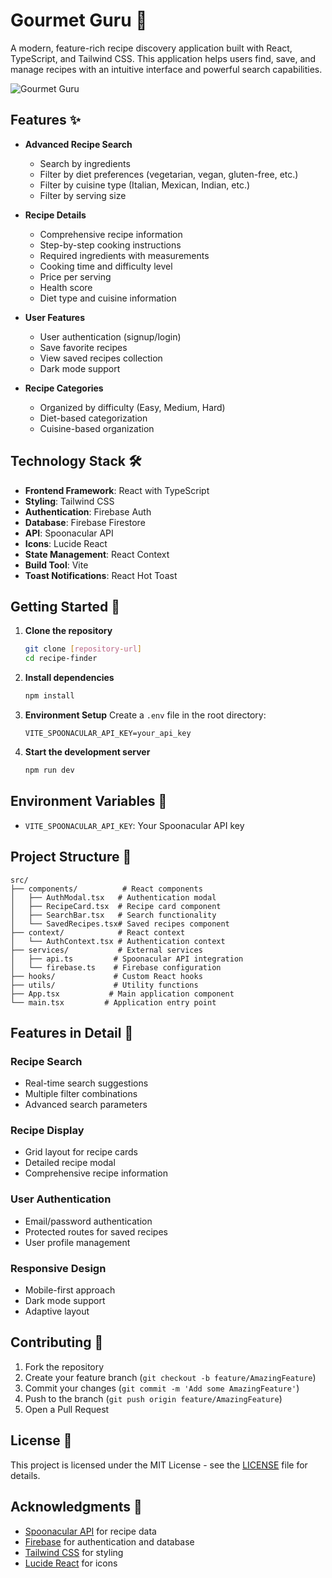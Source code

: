 # Gourmet Guru 🍳

A modern, feature-rich recipe discovery application built with React, TypeScript, and Tailwind CSS. This application helps users find, save, and manage recipes with an intuitive interface and powerful search capabilities.

![Gourmet Guru](https://images.unsplash.com/photo-1556911220-e15b29be8c8f?auto=format&fit=crop&q=80&w=1000)

## Features ✨

- **Advanced Recipe Search**

  - Search by ingredients
  - Filter by diet preferences (vegetarian, vegan, gluten-free, etc.)
  - Filter by cuisine type (Italian, Mexican, Indian, etc.)
  - Filter by serving size

- **Recipe Details**

  - Comprehensive recipe information
  - Step-by-step cooking instructions
  - Required ingredients with measurements
  - Cooking time and difficulty level
  - Price per serving
  - Health score
  - Diet type and cuisine information

- **User Features**

  - User authentication (signup/login)
  - Save favorite recipes
  - View saved recipes collection
  - Dark mode support

- **Recipe Categories**
  - Organized by difficulty (Easy, Medium, Hard)
  - Diet-based categorization
  - Cuisine-based organization

## Technology Stack 🛠️

- **Frontend Framework**: React with TypeScript
- **Styling**: Tailwind CSS
- **Authentication**: Firebase Auth
- **Database**: Firebase Firestore
- **API**: Spoonacular API
- **Icons**: Lucide React
- **State Management**: React Context
- **Build Tool**: Vite
- **Toast Notifications**: React Hot Toast

## Getting Started 🚀

1. **Clone the repository**

   ```bash
   git clone [repository-url]
   cd recipe-finder
   ```

2. **Install dependencies**

   ```bash
   npm install
   ```

3. **Environment Setup**
   Create a `.env` file in the root directory:

   ```env
   VITE_SPOONACULAR_API_KEY=your_api_key
   ```

4. **Start the development server**
   ```bash
   npm run dev
   ```

## Environment Variables 🔑

- `VITE_SPOONACULAR_API_KEY`: Your Spoonacular API key

## Project Structure 📁

```
src/
├── components/          # React components
│   ├── AuthModal.tsx   # Authentication modal
│   ├── RecipeCard.tsx  # Recipe card component
│   ├── SearchBar.tsx   # Search functionality
│   └── SavedRecipes.tsx# Saved recipes component
├── context/            # React context
│   └── AuthContext.tsx # Authentication context
├── services/           # External services
│   ├── api.ts         # Spoonacular API integration
│   └── firebase.ts    # Firebase configuration
├── hooks/             # Custom React hooks
├── utils/             # Utility functions
├── App.tsx           # Main application component
└── main.tsx         # Application entry point
```

## Features in Detail 📝

### Recipe Search

- Real-time search suggestions
- Multiple filter combinations
- Advanced search parameters

### Recipe Display

- Grid layout for recipe cards
- Detailed recipe modal
- Comprehensive recipe information

### User Authentication

- Email/password authentication
- Protected routes for saved recipes
- User profile management

### Responsive Design

- Mobile-first approach
- Dark mode support
- Adaptive layout

## Contributing 🤝

1. Fork the repository
2. Create your feature branch (`git checkout -b feature/AmazingFeature`)
3. Commit your changes (`git commit -m 'Add some AmazingFeature'`)
4. Push to the branch (`git push origin feature/AmazingFeature`)
5. Open a Pull Request

## License 📄

This project is licensed under the MIT License - see the [LICENSE](LICENSE) file for details.

## Acknowledgments 🙏

- [Spoonacular API](https://spoonacular.com/food-api) for recipe data
- [Firebase](https://firebase.google.com/) for authentication and database
- [Tailwind CSS](https://tailwindcss.com/) for styling
- [Lucide React](https://lucide.dev/) for icons
